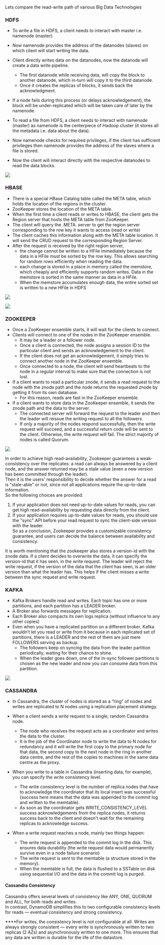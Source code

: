 Lets compare the read-write path of various Big Data Technologies

### HDFS

* To write a file in HDFS, a client needs to interact with master i.e. namenode (master).  
* Now namenode provides the address of the datanodes (slaves) on which client will start writing the data. 
* Client directly writes data on the datanodes, now the datanode will create a data write pipeline.
  * The first datanode while receiving data, will copy the block to another datanode, which in-turn will  copy it to the third datanode.
  * Once it creates the replicas of blocks, it sends back the acknowledgment.
* If a node fails during this process (or delays acknowledgement), the block will be under-replicated which will be taken care of later by the namenode.


* To read a file from HDFS, a client needs to interact with namenode (master) as namenode is the centerpiece of Hadoop cluster (it stores all the metadata i.e. data about the data).
* Now namenode checks for required privileges, if the client has sufficient privileges then namenode provides the address of the slaves where a file is stored.
*  Now the client will interact directly with the respective datanodes to read the data blocks.

![](hadoop.png)

### HBASE

* There is a special HBase Catalog table called the META table, which holds the location of the regions in the cluster.
* ZooKeeper stores the location of the META table.
* When the first time a client reads or writes to HBASE, the client gets the Region server that hosts the META table from ZooKeeper.
* The client will query the .META. server to get the region server corresponding to the row key it wants to access (read or write)
* The client caches this information along with the META table location. It will send the CRUD request to the corresponding Region Server.
* After the request is received by the right region server, 
  * the change cannot be written to a HFile immediately because the data in a HFile must be sorted by the row key. This allows searching for random rows efficiently when reading the data.
  * each change is stored in a place in memory called the memstore, which cheaply and efficiently supports random writes. Data in the memstore is sorted in the same manner as data in a HFile.
  *  When the memstore accumulates enough data, the entire sorted set is written to a new HFile in HDFS

![](hbase.png)

![](hbase2.png)

### ZOOKEEPER
* Once a ZooKeeper ensemble starts, it will wait for the clients to connect.
* Clients will connect to one of the nodes in the ZooKeeper ensemble.
  * It may be a leader or a follower node.
  * Once a client is connected, the node assigns a session ID to the particular client and sends an acknowledgement to the client.
  * If the client does not get an acknowledgement, it simply tries to connect another node in the ZooKeeper ensemble.
  * Once connected to a node, the client will send heartbeats to the node in a regular interval to make sure that the connection is not lost.
* If a client wants to read a particular znode, it sends a read request to the node with the znode path and the node returns the requested znode by getting it from its own database.
  * For this reason, reads are fast in the ZooKeeper ensemble.
* If a client wants to store data in the ZooKeeper ensemble, it sends the znode path and the data to the server.
  * The connected server will forward the request to the leader and then the leader will reissue the writing request to all the followers.
  * If only a majority of the nodes respond successfully, then the write request will succeed, and a successful return code will be sent to the client. Otherwise, the write request will fail. The strict majority of nodes is called Quorum.

![](zookeeper.png)

In order to achieve high read-availability, Zookeeper guarantees a weak-consistency over the replicates: a read can always be answered by a client node, and the answer returned may be a stale value (even a new version has been committed through the leader).  
Then it is the users' responsibility to decide whether the answer for a read is "stale-able" or not, since not all applications require the up-to-date information.   
So the following choices are provided:
1) If your application does not need up-to-date values for reads, you can get high read-availability by requesting data directly from the client.
2) If your application requires up-to-date values for reads, you should use the "sync" API before your read request to sync the client-side version with the leader.  
So as a conclusion, Zookeeper provides a customizable consistency guarantee, and users can decide the balance between availability and consistency.


It is worth mentioning that the zookeeper also stores a version-id with the znode data. If a client decides to overwrite the data, it can specify the version-id that it has seen, in the write request. The leader will reject the write request, if the version of the data that the client has seen, is an older version than what the leader has. This helps if the client misses a write between the sync request and write request.


### KAFKA
* Kafka Brokers handle read and writes. Each topic has one or more partitions, and each partition has a LEADER broker. 
* A Broker also forwards messages for replication.
* Each Broker also compacts its own logs replica (without influence to any other copies)
* Even when you have a replicated partition on a different broker, Kafka wouldn’t let you read or write from it because in each replicated set of partitions, there is a LEADER and the rest of them are just mere FOLLOWERS serving as backup. 
  * The followers keep on syncing the data from the leader partition periodically, waiting for their chance to shine.
  * When the leader goes down, one of the in-sync follower partitions is chosen as the new leader and now you can consume data from this partition.

![](kafka.png)

### CASSANDRA
* In Cassandra, the cluster of nodes is stored as a “ring” of nodes and writes are replicated to N nodes using a replication placement strategy.
* When a client sends a write request to a single, random Cassandra node. 
  * The node who receives the request acts as a coordinator and writes the data to the cluster. 
  * It is the job of the Coordinator node to write the data to N nodes for redundancy and it will write the first copy to the primary node for that data, the second copy to the next node in the ring in another data centre, and the rest of the copies to machines in the same data centre as the proxy.
* When you write to a table in Cassandra (inserting data, for example), you can specify the write consistency level.
  *  The write consistency level is the number of replica nodes that have to acknowledge the coordinator that its local insert was successful (success here means that the data was appended to the commit log and written to the memtable). 
  * As soon as the coordinator gets WRITE_CONSISTENCY_LEVEL success acknowledgements from the replica nodes, it returns success back to the client and doesn't wait for the remaining replicas to acknowledge success.
  
* When a write request reaches a node, mainly two things happen:
  * The write request is appended to the commit log in the disk. This ensures data durability (the write request data would permanently survive even in a node failure scenario)
  * The write request is sent to the memtable (a structure stored in the memory).
  * When the memtable is full, the data is flushed to a SSTable on disk using sequential I/O and the data in the commit log is purged.


#### Cassandra Consistency
Cassandra offers several levels of consistency like ANY, ONE, QUORUM and ALL, for both reads and writes.   
In contrast, DynamoDB simplifies this to two configurable consistency levels for reads — eventual consistency and strong consistency. 

****For writes, the consistency level is not configurable at all.
Writes are always strongly consistent — every write is synchronously written to two replicas (2 AZs) and asynchronously written to one more. 
This ensures that any data are written is durable for the life of the datastore. 

